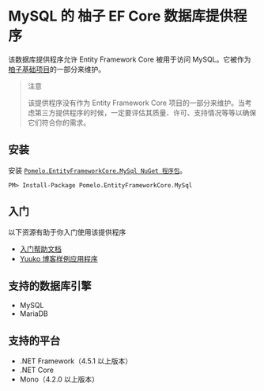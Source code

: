 # MySQL 的 柚子 EF Core 数据库提供程序

该数据库提供程序允许 Entity Framework Core 被用于访问 MySQL。它被作为 [柚子基础项目](https://github.com/PomeloFoundation/Pomelo.EntityFrameworkCore.MySql)的一部分来维护。

> 注意
>
> 该提供程序没有作为 Entity Framework Core 项目的一部分来维护。当考虑第三方提供程序的时候，一定要评估其质量、许可、支持情况等等以确保它们符合你的需求。

## 安装

安装 [`Pomelo.EntityFrameworkCore.MySql NuGet 程序包`](https://www.nuget.org/packages/Pomelo.EntityFrameworkCore.MySql)。

```console
PM> Install-Package Pomelo.EntityFrameworkCore.MySql
```

## 入门

以下资源有助于你入门使用该提供程序

* [入门帮助文档](https://github.com/PomeloFoundation/Pomelo.EntityFrameworkCore.MySql/blob/master/README.md#getting-started)
* [Yuuko 博客样例应用程序](https://github.com/PomeloFoundation/YuukoBlog)

## 支持的数据库引擎

* MySQL
* MariaDB

## 支持的平台

* .NET Framework（4.5.1 以上版本）
* .NET Core
* Mono（4.2.0 以上版本）